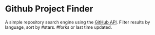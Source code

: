 # Github Project Finder

A simple repository search engine using the [GitHub API](https://developer.github.com/v3/).
Filter results by language, sort by #stars. #forks or last time updated.
